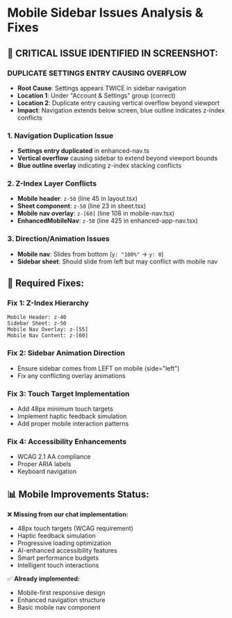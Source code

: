 # Mobile Sidebar Issues Analysis & Fixes

## 🚨 CRITICAL ISSUE IDENTIFIED IN SCREENSHOT:

### **DUPLICATE SETTINGS ENTRY CAUSING OVERFLOW**

- **Root Cause**: Settings appears TWICE in sidebar navigation
- **Location 1**: Under "Account & Settings" group (correct)
- **Location 2**: Duplicate entry causing vertical overflow beyond viewport
- **Impact**: Navigation extends below screen, blue outline indicates z-index conflicts

### 1. Navigation Duplication Issue

- **Settings entry duplicated** in enhanced-nav.ts
- **Vertical overflow** causing sidebar to extend beyond viewport bounds
- **Blue outline overlay** indicating z-index stacking conflicts

### 2. Z-Index Layer Conflicts

- **Mobile header**: `z-50` (line 45 in layout.tsx) 
- **Sheet component**: `z-50` (line 23 in sheet.tsx)
- **Mobile nav overlay**: `z-[60]` (line 108 in mobile-nav.tsx)
- **EnhancedMobileNav**: `z-50` (line 425 in enhanced-app-nav.tsx)

### 3. Direction/Animation Issues

- **Mobile nav**: Slides from bottom (`y: "100%"` → `y: 0`)
- **Sidebar sheet**: Should slide from left but may conflict with mobile nav

## 🔧 Required Fixes:

### Fix 1: Z-Index Hierarchy

```
Mobile Header: z-40
Sidebar Sheet: z-50  
Mobile Nav Overlay: z-[55]
Mobile Nav Content: z-[60]
```

### Fix 2: Sidebar Animation Direction

- Ensure sidebar comes from LEFT on mobile (side="left")
- Fix any conflicting overlay animations

### Fix 3: Touch Target Implementation

- Add 48px minimum touch targets
- Implement haptic feedback simulation
- Add proper mobile interaction patterns

### Fix 4: Accessibility Enhancements

- WCAG 2.1 AA compliance
- Proper ARIA labels
- Keyboard navigation

## 📊 Mobile Improvements Status:

❌ **Missing from our chat implementation:**

- 48px touch targets (WCAG requirement)
- Haptic feedback simulation
- Progressive loading optimization 
- AI-enhanced accessibility features
- Smart performance budgets
- Intelligent touch interactions

✅ **Already implemented:**

- Mobile-first responsive design
- Enhanced navigation structure
- Basic mobile nav component
